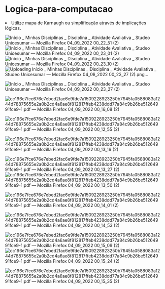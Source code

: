 # Logica-para-computacao
<li>Utilize mapa de Karnaugh ou simplificação através de implicações lógicas.</li>

![Início _ Minhas Disciplinas _ Disciplina _ Atividade Avaliativa _ Studeo Unicesumar — Mozilla Firefox 04_09_2022 00_22_51 (2)](https://user-images.githubusercontent.com/104023907/188295801-c51416b5-114c-4425-83b3-803114934800.png)
![Início _ Minhas Disciplinas _ Disciplina _ Atividade Avaliativa _ Studeo Unicesumar — Mozilla Firefox 04_09_2022 00_23_01 (2)](https://user-images.githubusercontent.com/104023907/188295819-49c1c388-57f3-499d-9a86-275416d6cebc.png)
![Início _ Minhas Disciplinas _ Disciplina _ Atividade Avaliativa _ Studeo Unicesumar — Mozilla Firefox 04_09_2022 00_23_10 (2)](https://user-images.githubusercontent.com/104023907/188295840-84a7a722-7991-4b08-a3e5-28df0b23838c.png)
![Uploading Início _ Minhas Disciplinas _ Disciplina _ Atividade Avaliativa _ Studeo Unicesumar — Mozilla Firefox 04_09_2022 00_23_27 (2).png…]()

![Início _ Minhas Disciplinas _ Disciplina _ Atividade Avaliativa _ Studeo Unicesumar — Mozilla Firefox 04_09_2022 00_23_27 (2)](https://user-images.githubusercontent.com/104023907/188295904-c4d46a5a-a10f-4951-9df1-7012545d2a44.png)

![cc196e7fce676e7ebed2fac6e9fde7a1509228923250b7945fa0588083a1244d78875655e2a0b2cd4a6ae8f812817ffeb4238ddd77a84c9b26be51264991fce9-1 pdf — Mozilla Firefox 04_09_2022 00_16_08 (2)](https://user-images.githubusercontent.com/104023907/188295962-521340bd-75f7-4963-9221-52138583dbf2.png)

![cc196e7fce676e7ebed2fac6e9fde7a1509228923250b7945fa0588083a1244d78875655e2a0b2cd4a6ae8f812817ffeb4238ddd77a84c9b26be51264991fce9-1 pdf — Mozilla Firefox 04_09_2022 00_12_55 (2)](https://user-images.githubusercontent.com/104023907/188296011-e2e8e789-0830-4980-923a-315988923773.png)

![cc196e7fce676e7ebed2fac6e9fde7a1509228923250b7945fa0588083a1244d78875655e2a0b2cd4a6ae8f812817ffeb4238ddd77a84c9b26be51264991fce9-1 pdf — Mozilla Firefox 04_09_2022 00_13_16 (2)](https://user-images.githubusercontent.com/104023907/188296024-693b6bd9-ca1e-438b-be3a-d94d0b9c8a1b.png)

![cc196e7fce676e7ebed2fac6e9fde7a1509228923250b7945fa0588083a1244d78875655e2a0b2cd4a6ae8f812817ffeb4238ddd77a84c9b26be51264991fce9-1 pdf — Mozilla Firefox 04_09_2022 00_13_27 (2)](https://user-images.githubusercontent.com/104023907/188296033-9ef0d3dc-5022-4394-9f62-bb7e1a594d34.png)
![cc196e7fce676e7ebed2fac6e9fde7a1509228923250b7945fa0588083a1244d78875655e2a0b2cd4a6ae8f812817ffeb4238ddd77a84c9b26be51264991fce9-1 pdf — Mozilla Firefox 04_09_2022 00_13_50 (2)](https://user-images.githubusercontent.com/104023907/188296041-0bae0d3a-90f9-494c-ad20-2bd714e07e71.png)

![cc196e7fce676e7ebed2fac6e9fde7a1509228923250b7945fa0588083a1244d78875655e2a0b2cd4a6ae8f812817ffeb4238ddd77a84c9b26be51264991fce9-1 pdf — Mozilla Firefox 04_09_2022 00_14_01 (2)](https://user-images.githubusercontent.com/104023907/188296051-4c0ccefc-2864-4a52-a29b-af8ddcf7b006.png)

![cc196e7fce676e7ebed2fac6e9fde7a1509228923250b7945fa0588083a1244d78875655e2a0b2cd4a6ae8f812817ffeb4238ddd77a84c9b26be51264991fce9-1 pdf — Mozilla Firefox 04_09_2022 00_14_53 (2)](https://user-images.githubusercontent.com/104023907/188296074-46783738-0da3-4362-9b6b-83e3859a383f.png)

![cc196e7fce676e7ebed2fac6e9fde7a1509228923250b7945fa0588083a1244d78875655e2a0b2cd4a6ae8f812817ffeb4238ddd77a84c9b26be51264991fce9-1 pdf — Mozilla Firefox 04_09_2022 00_15_09 (2)](https://user-images.githubusercontent.com/104023907/188296126-d83ee016-8efa-4202-9244-74a7b6e7b0dd.png)
![cc196e7fce676e7ebed2fac6e9fde7a1509228923250b7945fa0588083a1244d78875655e2a0b2cd4a6ae8f812817ffeb4238ddd77a84c9b26be51264991fce9-1 pdf — Mozilla Firefox 04_09_2022 00_15_24 (2)](https://user-images.githubusercontent.com/104023907/188296138-2e9f9761-e676-43a6-9fdf-6374800ab4b4.png)

![cc196e7fce676e7ebed2fac6e9fde7a1509228923250b7945fa0588083a1244d78875655e2a0b2cd4a6ae8f812817ffeb4238ddd77a84c9b26be51264991fce9-1 pdf — Mozilla Firefox 04_09_2022 00_15_35 (2)](https://user-images.githubusercontent.com/104023907/188296177-698dcaa4-51e7-4351-be3e-dcbcba932a18.png)
